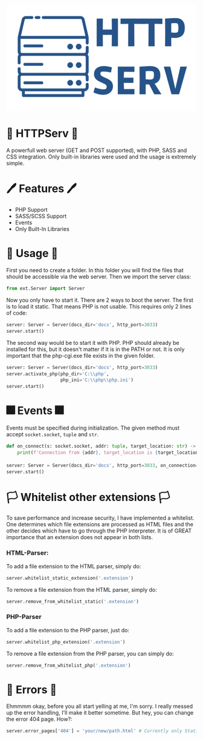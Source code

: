 <p align="center">
  <img src='https://raw.githubusercontent.com/Fidode07/ImageHost/main/httpserv.png' alt='HTTPServ Logo' width=500>
</p>

# 📱 HTTPServ 📱
A powerfull web server (GET and POST supported), with PHP, SASS and CSS integration. Only built-in libraries were used and the usage is extremely simple.

# 🖊️ Features 🖊️
- PHP Support
- SASS/SCSS Support
- Events
- Only Built-In Libraries

# 📙 Usage 📙
First you need to create a folder. In this folder you will find the files that should be accessible via the web server. Then we import the server class:
```py
from ext.Server import Server
```

Now you only have to start it.
There are 2 ways to boot the server. The first is to load it static. That means PHP is not usable. This requires only 2 lines of code:
```python
server: Server = Server(docs_dir='docs', http_port=3033)
server.start()
```
The second way would be to start it with PHP. PHP should already be installed for this, but it doesn't matter if it is in the PATH or not. It is only important that the php-cgi.exe file exists in the given folder.
```python
server: Server = Server(docs_dir='docs', http_port=3033)
server.activate_php(php_dir='C:\\php',
                    php_ini='C:\\php\\php.ini')
server.start()
```

# 🎆 Events 🎆
Events must be specified during initialization. The given method must accept ``socket.socket``, ``tuple`` and ``str``.
```python
def on_connect(s: socket.socket, addr: tuple, target_location: str) -> None:
    print(f'Connection from {addr}, target_location is {target_location}')
    
server: Server = Server(docs_dir='docs', http_port=3033, on_connection=connection)
server.start()
```

# 🏳 Whitelist other extensions 🏳
To save performance and increase security, I have implemented a whitelist. One determines which file extensions are processed as HTML files and the other decides which have to go through the PHP interpreter. It is of GREAT importance that an extension does not appear in both lists.
<h3>HTML-Parser:</h3>
To add a file extension to the HTML parser, simply do:

```python
server.whitelist_static_extension('.extension')
```

To remove a file extension from the HTML parser, simply do:

```python
server.remove_from_whitelist_static('.extension')
```
<h3>PHP-Parser</h3>
To add a file extension to the PHP parser, just do:

```python
server.whitelist_php_extension('.extension')
```
To remove a file extension from the PHP parser, you can simply do:

```python
server.remove_from_whitelist_php('.extension')
```
# 🚨 Errors 🚨
Ehmmmm okay, before you all start yelling at me, I'm sorry. I really messed up the error handling, I'll make it better sometime. But hey, you can change the error 404 page. How?:

```python
server.error_pages['404'] = 'your/new/path.html' # Currently only Static Files are Supported
```
